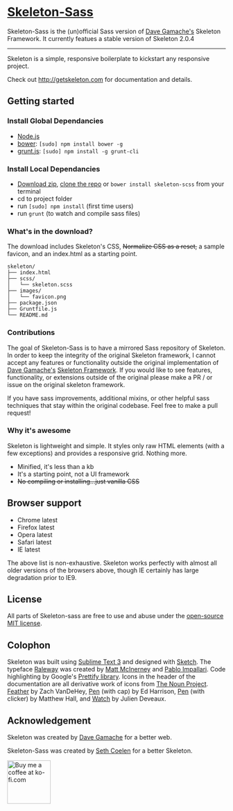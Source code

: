 # [Skeleton-Sass](http://getskeleton.com)

Skeleton-Sass is the (un)official Sass version of [Dave Gamache's](https://twitter.com/dhg) Skeleton Framework. It currently featues a stable version of Skeleton 2.0.4

-----

Skeleton is a simple, responsive boilerplate to kickstart any responsive project.

Check out <http://getskeleton.com> for documentation and details.

## Getting started

### Install Global Dependancies
  * [Node.js](http://nodejs.org)
  * [bower](http://bower.io): `[sudo] npm install bower -g`
  * [grunt.js](http://gruntjs.com): `[sudo] npm install -g grunt-cli`

### Install Local Dependancies
  * [Download zip](https://github.com/whatsnewsaes/Skeleton-Sass/archive/master.zip), [clone the repo](github-mac://openRepo/https://github.com/whatsnewsaes/Skeleton-Sass) or `bower install skeleton-scss` from your terminal
  * cd to project folder
  * run `[sudo] npm install` (first time users)
  * run `grunt` (to watch and compile sass files)

### What's in the download?

The download includes Skeleton's CSS, ~~Normalize CSS as a reset,~~ a sample favicon, and an index.html as a starting point.

```
skeleton/
├── index.html
├── scss/
│   └── skeleton.scss
├── images/
│   └── favicon.png
├── package.json
├── Gruntfile.js
└── README.md

```

### Contributions
The goal of Skeleton-Sass is to have a mirrored Sass repository of Skeleton. In order to keep the integrity of the original Skeleton framework, I cannot accept any features or functionality outside the original implementation of [Dave Gamache's](https://twitter.com/dhg) [Skeleton Framework](https://github.com/dhg/Skeleton). If you would like to see features, functionality, or extensions outside of the original please make a PR / or issue on the original skeleton framework.

If you have sass improvements, additional mixins, or other helpful sass techniques that stay within the original codebase. Feel free to make a pull request!

### Why it's awesome

Skeleton is lightweight and simple. It styles only raw HTML elements (with a few exceptions) and provides a responsive grid. Nothing more.
- Minified, it's less than a kb
- It's a starting point, not a UI framework
- ~~No compiling or installing...just vanilla CSS~~


## Browser support

- Chrome latest
- Firefox latest
- Opera latest
- Safari latest
- IE latest

The above list is non-exhaustive. Skeleton works perfectly with almost all older versions of the browsers above, though IE certainly has large degradation prior to IE9.


## License

All parts of Skeleton-sass are free to use and abuse under the [open-source MIT license](http://opensource.org/licenses/mit-license.php).


## Colophon

Skeleton was built using [Sublime Text 3](http://www.sublimetext.com/3) and designed with [Sketch](http://bohemiancoding.com/sketch). The typeface [Raleway](http://www.google.com/fonts/specimen/Raleway) was created by [Matt McInerney](http://matt.cc/) and [Pablo Impallari](http://www.impallari.com/). Code highlighting by Google's [Prettify library](https://code.google.com/p/google-code-prettify/). Icons in the header of the documentation are all derivative work of icons from [The Noun Project](thenounproject.com). [Feather](http://thenounproject.com/term/feather/22073) by Zach VanDeHey, [Pen](http://thenounproject.com/term/pen/21163) (with cap) by Ed Harrison, [Pen](http://thenounproject.com/term/pen/32847) (with clicker) by Matthew Hall, and [Watch](http://thenounproject.com/term/watch/48015) by Julien Deveaux.


## Acknowledgement

Skeleton was created by [Dave Gamache](https://twitter.com/dhg) for a better web.

Skeleton-Sass was created by [Seth Coelen](http://sethcoelen.com) for a better Skeleton.

<a href='https://ko-fi.com?i=2446A87JJ08CZ' target='_blank'>
<img style='border:0px;width:100px;' src='https://az743702.vo.msecnd.net/cdn/btn1.png' border='0' alt='Buy me a coffee at ko-fi.com' />
</a> 

